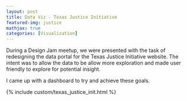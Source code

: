 ```yaml
---
layout: post
title: Data Viz - Texas Justice Initiative
featured-img: justice
mathjax: true
categories: [Visualization]
---
```


During a Design Jam meetup, we were presented with the task of redesigning the data portal for the Texas Justice Initiative website. The intent was to allow the data to be allow more exploration and made user friendly to explore for potential insight.

I came up with a dashboard to try and achieve these goals.

{% include custom/texas_justice_init.html %}
